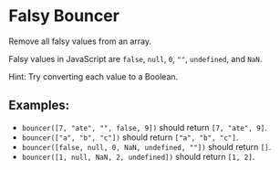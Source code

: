 # Falsy Bouncer

Remove all falsy values from an array.

Falsy values in JavaScript are `false`, `null`, `0`, `""`, `undefined`, and `NaN`.

Hint: Try converting each value to a Boolean.

## Examples:

-   `bouncer([7, "ate", "", false, 9])` should return `[7, "ate", 9]`.
-   `bouncer(["a", "b", "c"])` should return `["a", "b", "c"]`.
-   `bouncer([false, null, 0, NaN, undefined, ""])` should return `[]`.
-   `bouncer([1, null, NaN, 2, undefined])` should return `[1, 2]`.
